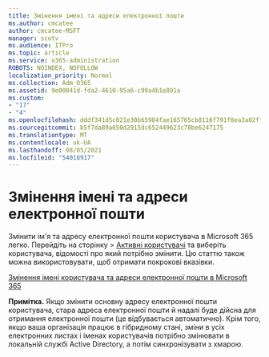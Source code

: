 ```yaml
---
title: Змінення імені та адреси електронної пошти
ms.author: cmcatee
author: cmcatee-MSFT
manager: scotv
ms.audience: ITPro
ms.topic: article
ms.service: o365-administration
ROBOTS: NOINDEX, NOFOLLOW
localization_priority: Normal
ms.collection: Adm_O365
ms.assetid: 9e00841d-fda2-4610-95a6-c99a4b1e891a
ms.custom:
- "17"
- "4"
ms.openlocfilehash: dddf341d5c021e30b65984fae165765cb8116f791f8ea3a02ff70f27e73c19f7
ms.sourcegitcommit: b5f7da89a650d2915dc652449623c78be6247175
ms.translationtype: MT
ms.contentlocale: uk-UA
ms.lasthandoff: 08/05/2021
ms.locfileid: "54018917"
---
```

# <a name="change-a-name-and-email-address"></a>Змінення імені та адреси електронної пошти

Змінити ім'я та адресу електронної пошти користувача в Microsoft 365 легко. Перейдіть на  сторінку \> [Активні користувачі](https://go.microsoft.com/fwlink/p/?linkid=834822) та виберіть користувача, відомості про який потрібно змінити. Цю статтю також можна використовувати, щоб отримати покрокові вказівки.
  
[Змінення імені користувача та адреси електронної пошти в Microsoft 365](https://docs.microsoft.com/microsoft-365/admin/add-users/change-a-user-name-and-email-address)
  
 **Примітка.** Якщо змінити основну адресу електронної пошти користувача, стара адреса електронної пошти й надалі буде дійсна для отримання електронної пошти (це відбувається автоматично). Крім того, якщо ваша організація працює в гібридному стані, зміни в усіх електронних листах і іменах користувачів потрібно змінювати в локальній службі Active Directory, а потім синхронізувати з хмарою.